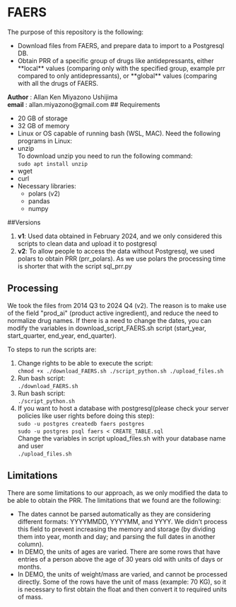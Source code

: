 # FAERS
The purpose of this repository is the following: 
<ul>
    <li>Download files from FAERS, and prepare data to import to a Postgresql DB.</li>
    <li>Obtain PRR of a specific group of drugs like antidepressants, either **local** values (comparing only with the specified group, example prr compared to only antidepressants), or **global** values (comparing with all the drugs of FAERS.</li>
</ul>
<b>Author</b> : Allan Ken Miyazono Ushijima </br>
<b>email</b> : allan.miyazono@gmail.com
## Requirements

<ul>
    <li>20 GB of storage</li>
    <li>32 GB of memory</li>
    <li>Linux or OS capable of running bash (WSL, MAC). Need the following programs in Linux:</li>
    <li>
        unzip</br>
        To download unzip you need to run the following command: </br>
        <code>sudo apt install unzip </code>
    </li>
    <li>
        wget
    </li>
    <li>
        curl
    </li>
    <li>Necessary libraries: 
        <ul>
            <li>polars (v2)</li>
            <li>pandas</li>
            <li>numpy</li>
        </ul>
    </li>
</ul>

##Versions
<ol>
    <li><b>v1</b>: Used data obtained in February 2024, and we only considered this scripts to clean data and upload it to postgresql</li>
    <li><b>v2</b>: To allow people to access the data without Postgresql, we used polars to obtain PRR (prr_polars). As we use polars the processing time is shorter that with the script sql_prr.py</li>
</ol>

## Processing

We took the files from 2014 Q3 to 2024 Q4 (v2). The reason is to make use of the field "prod_ai" (product active ingredient), and reduce the need to normalize drug names. If there is a need to change the dates, you can modify the variables in download_script_FAERS.sh script (start_year, start_quarter, end_year, end_quarter). 

To steps to run the scripts are: 

<ol>
    <li>
        Change rights to be able to execute the script:</br>
        <code>chmod +x ./download_FAERS.sh ./script_python.sh ./upload_files.sh</code>
    </li>
    <li>
        Run bash script:</br>
        <code>./download_FAERS.sh </code>
    </li>
    <li>
        Run bash script:</br>
        <code>./script_python.sh </code>
    </li>
    <li>
        If you want to host a database with postgresql(please check your server policies like user rights before doing this step):</br>
        <code>sudo -u postgres createdb faers postgres</code></br>
        <code>sudo -u postgres psql faers < CREATE_TABLE.sql</code></br>
        Change the variables in script upload_files.sh with your database name and user</br>
        <code>./upload_files.sh</code>
    </li>
</ol>

## Limitations

There are some limitations to our approach, as we only modified the data to be able to obtain the PRR. The limitations that we found are the following:
<ul>
    <li>The dates cannot be parsed automatically as they are considering different formats: YYYYMMDD, YYYYMM, and YYYY. We didn't process this field to prevent increasing the memory and storage (by dividing them into year, month and day; and parsing the full dates in another column). </li>
    <li>In DEMO, the units of ages are varied. There are some rows that have entries of a person above the age of 30 years old with units of days or months.</li>
    <li>In DEMO, the units of weight/mass are varied, and cannot be processed directly. Some of the rows have the unit of mass (example: 70 KG), so it is necessary to first obtain the float and then convert it to required units of mass.</li>
</ul>

